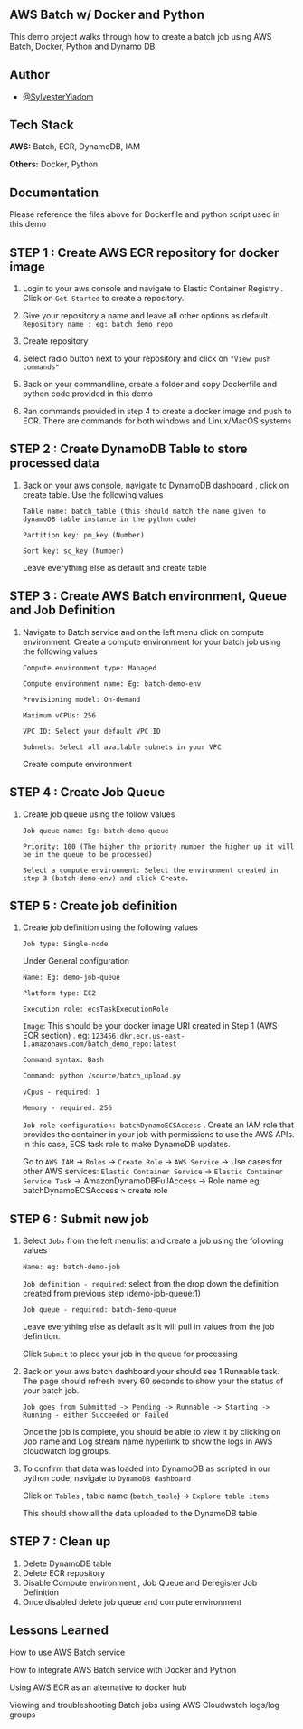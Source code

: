 
## AWS Batch w/ Docker and Python

This demo project walks through how to create a batch job using AWS Batch, Docker, Python and Dynamo DB



## Author

- [@SylvesterYiadom](https://www.linkedin.com/in/syyiadom/)


## Tech Stack

**AWS:** Batch, ECR, DynamoDB, IAM

**Others:** Docker, Python


## Documentation


Please reference the files above for Dockerfile and python script used in this demo

## STEP 1 : Create AWS ECR repository for docker image
1. Login to your aws console and navigate to Elastic Container Registry . Click on `Get Started` to create a repository.
2. Give your repository a name and leave all other options as default.  
`Repository name : eg: batch_demo_repo`

3. Create repository
4. Select radio button next to your repository and click on `"View push commands"`
5. Back on your commandline, create a folder and copy Dockerfile and python code provided in this demo
6. Ran commands provided in step 4 to create a docker image and push to ECR. There are commands for both windows and Linux/MacOS systems


## STEP 2 : Create DynamoDB Table to store processed data
1. Back on your aws console, navigate to DynamoDB dashboard , click on create table. Use the following values
    
    `Table name: batch_table (this should match the name given to dynamoDB table instance in the python code)`
    
    `Partition key: pm_key (Number)`

    `Sort key: sc_key (Number)`

    Leave everything else as default and create table

## STEP 3 : Create AWS Batch environment, Queue and Job Definition
1.  Navigate to Batch service and on the left menu click on compute environment. Create a compute environment for your batch job using the following values

    `Compute environment type: Managed`
    
    `Compute environment name: Eg: batch-demo-env`

    `Provisioning model: On-demand`

    `Maximum vCPUs: 256`

    `VPC ID: Select your default VPC ID`

    `Subnets: Select all available subnets in your VPC`

    Create compute environment

## STEP 4 : Create  Job Queue
1.  Create job queue using the follow values

    `Job queue name: Eg: batch-demo-queue`

    `Priority: 100 (The higher the priority number the higher up it will be in the queue to be processed)`

    `Select a compute environment: Select the environment created in step 3 (batch-demo-env) and click Create.`

## STEP 5 : Create job definition
1. Create job definition using the following values

    `Job type: Single-node`

    Under General configuration
    
    `Name: Eg: demo-job-queue`

    `Platform type: EC2`

    `Execution role: ecsTaskExecutionRole`

    `Image`: This should be your docker image URI created in Step 1 (AWS ECR section) . eg: `123456.dkr.ecr.us-east-1.amazonaws.com/batch_demo_repo:latest`

    `Command syntax: Bash`
 
    ```bash
    Command: python /source/batch_upload.py
    ```    
    `vCpus - required: 1`

    `Memory - required: 256`

    `Job role configuration: batchDynamoECSAccess` . Create an IAM role that provides the container in your job with permissions to use the AWS APIs. In this case, ECS task role to make DynamoDB updates.

    Go to `AWS IAM` -> `Roles` -> `Create Role` -> `AWS Service` -> Use cases for other AWS services: `Elastic Container Service` -> `Elastic Container Service Task` -> AmazonDynamoDBFullAccess -> Role name eg: batchDynamoECSAccess > create role



## STEP 6 : Submit new job
1.  Select `Jobs` from the left menu list and create a job using the following values

    `Name: eg: batch-demo-job`

    `Job definition - required`: select from the drop down the definition created from previous step (demo-job-queue:1)

    `Job queue - required: batch-demo-queue`

    Leave everything else as default as it will pull in values from the job definition.

    Click `Submit` to place your job in the queue for processing

2.  Back on your aws batch dashboard your should see 1 Runnable task. The page should refresh every 60 seconds to show your the status of your batch job.

    `Job goes from Submitted -> Pending -> Runnable -> Starting -> Running - either Succeeded or Failed`

    Once the job is complete, you should be able to view it by clicking on Job name and Log stream name hyperlink to show the logs in AWS cloudwatch log groups.

3. To confirm that data was loaded into DynamoDB as scripted in our python code, navigate to `DynamoDB dashboard`
 
    Click on `Tables` , table name (`batch_table`) -> `Explore table items`

    This should show all the data uploaded to the DynamoDB table


## STEP 7 : Clean up

1.  Delete DynamoDB table
2.  Delete ECR repository
3.  Disable Compute environment , Job Queue and Deregister Job Definition
4.  Once disabled delete job queue and compute environment


## Lessons Learned

How to use AWS Batch service

How to integrate AWS Batch service with Docker and Python

Using AWS ECR as an alternative to docker hub

Viewing and troubleshooting Batch jobs using AWS Cloudwatch logs/log groups



